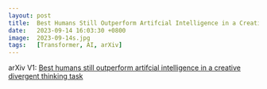 ```yaml
---
layout: post
title:  Best Humans Still Outperform Artifcial Intelligence in a Creative Divergent Thinking Task
date:   2023-09-14 16:03:30 +0800
image:  2023-09-14s.jpg
tags:   [Transformer, AI, arXiv]
---
```


arXiv V1: [Best humans still outperform artifcial intelligence in a creative divergent thinking task](https://www.nature.com/articles/s41598-023-40858-3)